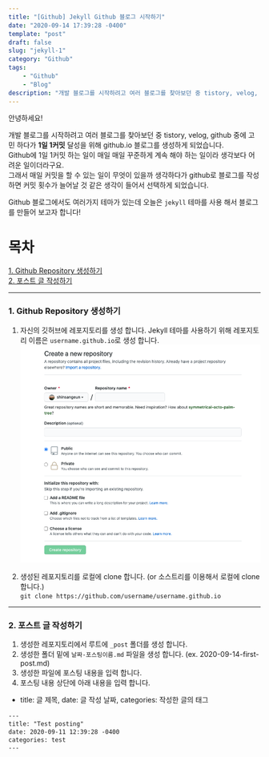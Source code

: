 ```yaml
---
title: "[Github] Jekyll Github 블로그 시작하기"
date: "2020-09-14 17:39:28 -0400"
template: "post"
draft: false
slug: "jekyll-1"
category: "Github"
tags:
    - "Github"
    - "Blog"
description: "개발 블로그를 시작하려고 여러 블로그를 찾아보던 중 tistory, velog, github 중에 고민 하다가 1일 1커밋 달성을 위해 github.io 블로그를 생성하게 되었습니다."
---
```


안녕하세요!

개발 블로그를 시작하려고 여러 블로그를 찾아보던 중 tistory, velog, github 중에 고민 하다가 **1일 1커밋** 달성을 위해 github.io 블로그를 생성하게 되었습니다.  
Github에 1일 1커밋 하는 일이 매일 매일 꾸준하게 계속 해야 하는 일이라 생각보다 어려운 일이더라구요.  
그래서 매일 커밋을 할 수 있는 일이 무엇이 있을까 생각하다가 github로 블로그를 작성하면 커밋 횟수가 늘어날 것 같은 생각이 들어서 선택하게 되었습니다.

Github 블로그에서도 여러가지 테마가 있는데 오늘은 `jekyll` 테마를 사용 해서 블로그를 만들어 보고자 합니다!

# 목차
[1. Github Repository 생성하기](#Github-Repository-생성하기)  
[2. 포스트 글 작성하기](#포스트-글-작성하기)

--- 
### 1. Github Repository 생성하기
1. 자신의 깃허브에 레포지토리를 생성 합니다. Jekyll 테마를 사용하기 위해 레포지토리 이름은 `username.github.io`로 생성 합니다.
![Repository](../../assets/images/github/github-repository.png)

2. 생성된 레포지토리를 로컬에 clone 합니다. (or 소스트리를 이용해서 로컬에 clone 합니다.)  
`git clone https://github.com/username/username.github.io`


--- 
### 2. 포스트 글 작성하기
1. 생성한 레포지토리에서 루트에 `_post` 폴더를 생성 합니다.
2. 생성한 폴더 밑에 `날짜-포스팅이름.md` 파일을 생성 합니다. (ex. 2020-09-14-first-post.md)
3. 생성한 파일에 포스팅 내용을 입력 합니다. 
4. 포스팅 내용 상단에 아래 내용을 입력 합니다.
- title: 글 제목, date: 글 작성 날짜, categories: 작성한 글의 태그
```
---
title: "Test posting"
date: 2020-09-11 12:39:28 -0400
categories: test
---
```